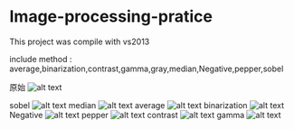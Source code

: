 # Image-processing-pratice
This project was compile with vs2013

include method : average,binarization,contrast,gamma,gray,median,Negative,pepper,sobel

原始
![alt text](https://github.com/lisssse14/Image-processing-pratice/blob/master/Image/x64/Release/image.jpg)

sobel
![alt text](https://github.com/lisssse14/Image-processing-pratice/blob/master/Image/x64/Release/sobel.jpg)
median
![alt text](https://github.com/lisssse14/Image-processing-pratice/blob/master/Image/x64/Release/median.jpg)
average
![alt text](https://github.com/lisssse14/Image-processing-pratice/blob/master/Image/x64/Release/average.jpg)
binarization
![alt text](https://github.com/lisssse14/Image-processing-pratice/blob/master/Image/x64/Release/binarization.jpg)
Negative
![alt text](https://github.com/lisssse14/Image-processing-pratice/blob/master/Image/x64/Release/Negative.jpg)
pepper
![alt text](https://github.com/lisssse14/Image-processing-pratice/blob/master/Image/x64/Release/pepper.jpg)
contrast
![alt text](https://github.com/lisssse14/Image-processing-pratice/blob/master/Image/x64/Release/contrast.jpg)
gamma
![alt text](https://github.com/lisssse14/Image-processing-pratice/blob/master/Image/x64/Release/gamma-3.jpg)
